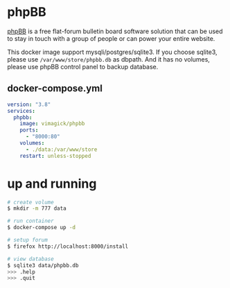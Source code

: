 phpBB
=====

[phpBB][1] is a free flat-forum bulletin board software solution
that can be used to stay in touch with a group of people
or can power your entire website.

This docker image support mysqli/postgres/sqlite3.
If you choose sqlite3, please use `/var/www/store/phpbb.db` as dbpath.
And it has no volumes, please use phpBB control panel to backup database.

## docker-compose.yml

```yaml
version: "3.8"
services:
  phpbb:
    image: vimagick/phpbb
    ports:
      - "8000:80"
    volumes:
      - ./data:/var/www/store
    restart: unless-stopped
```

# up and running

```bash
# create volume
$ mkdir -m 777 data

# run container
$ docker-compose up -d

# setup forum
$ firefox http://localhost:8000/install

# view database
$ sqlite3 data/phpbb.db
>>> .help
>>> .quit
```

[1]: https://www.phpbb.com/
